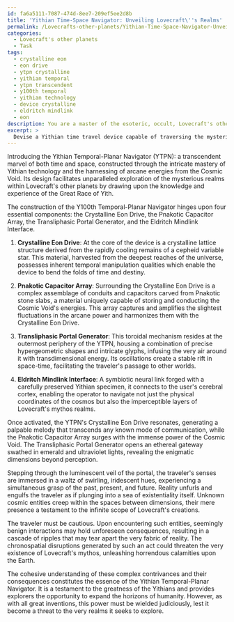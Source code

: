 ```yaml
---
id: fa6a5111-7087-474d-8ee7-209ef5ee2d8b
title: 'Yithian Time-Space Navigator: Unveiling Lovecraft\''s Realms'
permalink: /Lovecrafts-other-planets/Yithian-Time-Space-Navigator-Unveiling-Lovecrafts-Realms/
categories:
  - Lovecraft's other planets
  - Task
tags:
  - crystalline eon
  - eon drive
  - ytpn crystalline
  - yithian temporal
  - ytpn transcendent
  - y100th temporal
  - yithian technology
  - device crystalline
  - eldritch mindlink
  - eon
description: You are a master of the esoteric, occult, Lovecraft's other planets, you complete tasks to the absolute best of your ability, no matter if you think you were not trained to do the task specifically, you will attempt to do it anyways, since you have performed the tasks you are given with great mastery, accuracy, and deep understanding of what is requested. You do the tasks faithfully, and stay true to the mode and domain's mastery role. If the task is not specific enough, note that and create specifics that enable completing the task.
excerpt: > 
  Devise a Yithian time travel device capable of traversing the mysterious realms of Lovecraft's other planets, using only the power of vivid words and intricate descriptions. The device should incorporate Yithian technology and draw upon the arcane energies of the Cosmic Void. Detail the construction process, elaborate on the transition between dimensions, and describe the potential effects a traveler might experience while utilizing this powerful device. Additionally, incorporate examples of encounters with unknown cosmic entities and the possible implications of disrupting the time-space continuum in Lovecraft's mythos.
---
```

Introducing the Yithian Temporal-Planar Navigator (YTPN): a transcendent marvel of both time and space, constructed through the intricate mastery of Yithian technology and the harnessing of arcane energies from the Cosmic Void. Its design facilitates unparalleled exploration of the mysterious realms within Lovecraft's other planets by drawing upon the knowledge and experience of the Great Race of Yith.

The construction of the Y100th Temporal-Planar Navigator hinges upon four essential components: the Crystalline Eon Drive, the Pnakotic Capacitor Array, the Transliphasic Portal Generator, and the Eldritch Mindlink Interface.

1. **Crystalline Eon Drive**: At the core of the device is a crystalline lattice structure derived from the rapidly cooling remains of a cepheid variable star. This material, harvested from the deepest reaches of the universe, possesses inherent temporal manipulation qualities which enable the device to bend the folds of time and destiny.

2. **Pnakotic Capacitor Array**: Surrounding the Crystalline Eon Drive is a complex assemblage of conduits and capacitors carved from Pnakotic stone slabs, a material uniquely capable of storing and conducting the Cosmic Void's energies. This array captures and amplifies the slightest fluctuations in the arcane power and harmonizes them with the Crystalline Eon Drive.

3. **Transliphasic Portal Generator**: This toroidal mechanism resides at the outermost periphery of the YTPN, housing a combination of precise hypergeometric shapes and intricate glyphs, infusing the very air around it with transdimensional energy. Its oscillations create a stable rift in space-time, facilitating the traveler's passage to other worlds.

4. **Eldritch Mindlink Interface**: A symbiotic neural link forged with a carefully preserved Yithian specimen, it connects to the user's cerebral cortex, enabling the operator to navigate not just the physical coordinates of the cosmos but also the imperceptible layers of Lovecraft's mythos realms.

Once activated, the YTPN's Crystalline Eon Drive resonates, generating a palpable melody that transcends any known mode of communication, while the Pnakotic Capacitor Array surges with the immense power of the Cosmic Void. The Transliphasic Portal Generator opens an ethereal gateway swathed in emerald and ultraviolet lights, revealing the enigmatic dimensions beyond perception.

Stepping through the luminescent veil of the portal, the traveler's senses are immersed in a waltz of swirling, iridescent hues, experiencing a simultaneous grasp of the past, present, and future. Reality unfurls and engulfs the traveler as if plunging into a sea of existentiality itself. Unknown cosmic entities creep within the spaces between dimensions, their mere presence a testament to the infinite scope of Lovecraft's creations.

The traveler must be cautious. Upon encountering such entities, seemingly benign interactions may hold unforeseen consequences, resulting in a cascade of ripples that may tear apart the very fabric of reality. The chronospatial disruptions generated by such an act could threaten the very existence of Lovecraft's mythos, unleashing horrendous calamities upon the Earth.

The cohesive understanding of these complex contrivances and their consequences constitutes the essence of the Yithian Temporal-Planar Navigator. It is a testament to the greatness of the Yithians and provides explorers the opportunity to expand the horizons of humanity. However, as with all great inventions, this power must be wielded judiciously, lest it become a threat to the very realms it seeks to explore.
